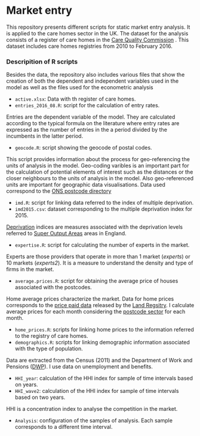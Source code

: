 # Market entry 

This repository presents different scripts for static market entry analysis. It is applied to the care homes sector in the UK. The dataset for the analysis consists of a register of care homes in the [Care Quality Commission](http://www.cqc.org.uk) . This dataset includes care homes registries from 2010 to February 2016. 

### Descripition of R scripts

Besides the data, the repository also includes various files that show the creation of both the dependent and independent variables used in the model as well as the files used for the econometric analysis

  - `active.xlsx`: Data with th register of care homes.
  - `entries_2016_08.R`: script for the calculation of entry rates.

Entries are the dependent variable of the model. They are calculated according to the typical formula on the literature where entry rates are expressed as the number of entries in the a period divided by the incumbents in the latter period. 

  - `geocode.R`: script showing the geocode of postal codes.

This script provides information about the process for geo-referencing the units of analysis in the model. Geo-coding varibles is an important part for the calculation of potential elements of interest such as the distances or the closer neighbours to the units of analysis in the model. Also geo-referenced units are important for geographic data visualisations. Data used correspond to the [ONS postcode directory](https://data.gov.uk/dataset/ons-postcode-directory-uk-feb-2016)

  - `imd.R`: script for linking data referred to the index of multiple deprivation.
  - `imd2015.csv`:  dataset corresponding to the multiple deprivation index for 2015. 
 
[Deprivation](https://www.gov.uk/government/uploads/system/uploads/attachment_data/file/464430/English_Index_of_Multiple_Deprivation_2015_-_Guidance.pdf) indices are measures associated with the deprivation levels referred to [Super Output Areas](http://webarchive.nationalarchives.gov.uk/20160105160709/http://www.ons.gov.uk/ons/guide-method/geography/beginner-s-guide/census/super-output-areas--soas-/index.html) areas in England. 


  - `expertise.R`: script for calculating the number of experts in the market. 

Experts are those providers that operate in more than 1 market (_experts_) or 10 markets (_experts2_). It is a measure to understand the density and type of firms in the market.

 - `average.prices.R`: script for obtaining the average price of houses associated with the postcodes. 

Home average prices characterize the market. Data for home prices corresponds to the [price paid data](https://www.gov.uk/government/statistical-data-sets/price-paid-data-downloads) released by the [Land Regsitry](https://www.gov.uk/government/organisations/land-registry). I calculate average prices for each month considering the [postcode sector](https://en.wikipedia.org/wiki/Postcodes_in_the_United_Kingdom#Postcode_sector) for each month. 

  - `home_prices.R`: scripts for linking home prices to the information referred to the registry of care homes.
  - `demographics.R`: scripts for linking demographic information associated with the type of population. 

Data are extracted from the Census (2011) and the Department of Work and Pensions ([DWP](https://www.gov.uk/government/organisations/department-for-work-pensions/about/statistics)). I use data on unemployment and benefits. 

  - `HHI_year`: calculation of the HHI index for sample of time intervals based on years.
  - `HHI_wave2`: calculation of the HHI index for sample of time intervals based on two years.
 
HHI is a concentration index to analyse the competition in the market. 
 
 - `Analysis`: configuration of the samples of analysis. Each sample corresponds to a different time interval. 
 
 
  
  
  


